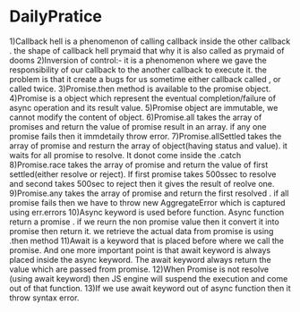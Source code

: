 # DailyPratice
1)Callback hell is a phenomenon of calling callback inside the other callback . the shape of callback hell prymaid that why it is also called as prymaid of dooms
2)Inversion of control:- it is a phenomenon where we gave the responsibility of our callback to the another callback to execute it. the problem is that it create a bugs for us sometime either callback called , or called twice.
3)Promise.then method is available to the promise object.
4)Promise is a object which represent the eventual completion/failure of async operation and its result value.
5)Promise object are immutable, we cannot modify the content of object.
6)Promise.all takes the array of promises and return the value of promise result in an array. if any one promise fails then it immdetaily throw error.
7)Promise.allSettled takes the array of promise and resturn the array of object(having status and value). it waits for all promise to resolve. It donot come inside the .catch
8)Promise.race takes the array of promise and return the value of first settled(either resolve or reject). If first promise takes 500ssec to resolve and second takes 500sec to reject then it gives the result of reolve one.
9)Promise.any takes the array of promise and return the first resolved . if all promise fails then we have to throw new AggregateError which is captured using err.errors
10)Async keyword is used before function. Async function return a promise . if we reurn the non promise value then it convert it into promise then return it. we retrieve the actual data from promise is using .then method
11)Await is a keyword  that is placed before where we call the promise. And one more important point is that await keyword is always placed inside the async keyword. The await keyword always return the value which are passed from promise.
12)When Promise is not resolve (using await keyword) then JS engine will suspend the execution and come out of that function.
13)If we use await keyword out of async function then it throw syntax error.
